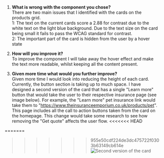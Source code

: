 1. **What is wrong with the component you chose?**<br>
   There are two main issues that I identified with the cards on the products grid.<br>
   1: The text on the current cards score a 2.88 for contrast due to the white text on the light blue background. Due to the text size on the card being small it fails to pass the WCAG standard for contrast. <br>
   2: The important part of the card is hidden from the user by a hover state

2. **How will you improve it?**<br>
   To improve the component I will take away the hover effect and make the text more readable, whilst keeping all the content present.

3. **Given more time what would you further improve?**<br>
   Given more time I would look into reducing the height of each card. Currently, the button section is taking up to much space. I have designed a second version of the card that has a single "Learn more" button that would take the user to their respective insurance page (see image below). For example, the "Learn more" pet insurance link would take them to "https://www.theinsuranceemporium.co.uk/products/pet". This page includes all the call to action buttons taken from the card on the homepage. This change would take some research to see how removing the "Get quote" affects the user flow.
<<<<<<< HEAD

=======
   
>>>>>>> 955e50cdf224de3dc475722f0303b63149cb614e
![Second version of the card](https://i.imgur.com/O2ZtDlx.png)
